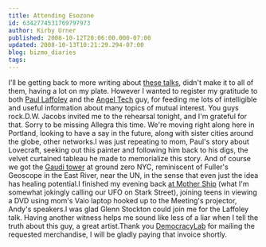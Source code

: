 ```yaml
---
title: Attending Esozone
id: 6342774531769797973
author: Kirby Urner
published: 2008-10-12T20:06:00.000-07:00
updated: 2008-10-13T10:21:29.294-07:00
blog: bizmo_diaries
tags: 
---
```


I'll be getting back to more writing about [these talks](http://controlroom.blogspot.com/2008/10/esozone-2008.html), didn't make it to all of them, having a lot on my plate.  However I wanted to register my gratitude to both [Paul Laffoley](http://controlroom.blogspot.com/2007/08/esozone.html) and the [Angel Tech](http://www.originalfalcon.com/b-angel_tech.php) guy, for feeding me lots of intelligible and useful information about many topics of mutual interest.  You guys rock.D.W. Jacobs invited me to the rehearsal tonight, and I'm grateful for that.  Sorry to be missing Allegra this time.  We're moving right along here in Portland, looking to have a say in the future, along with sister cities around the globe, other networks.I was just repeating to mom, Paul's story about Lovecraft, seeking out this painter and following him back to his digs, the velvet curtained tableau he made to memorialize this story.  And of course we got the [Gaudi tower](http://wirednewyork.com/forum/showthread.php?t=3507) at ground zero NYC, reminiscent of Fuller's Geoscope in the East River, near the UN, in the sense that even just the idea has healing potential.I finished my evening back [at Mother Ship](http://controlroom.blogspot.com/2008/01/launching-mother-ship.html) (what I'm somewhat jokingly calling our UFO on Stark Street), joining teens in viewing a DVD using mom's Vaio laptop hooked up to the Meeting's  projector, Andy's speakers.I was glad Glenn Stockton could join me for the Laffoley talk.  Having another witness helps me sound like less of a liar when I tell the truth about this guy, a great artist.Thank you [DemocracyLab](http://www.democracylab.org/) for mailing the requested merchandise, I will be gladly paying that invoice shortly.